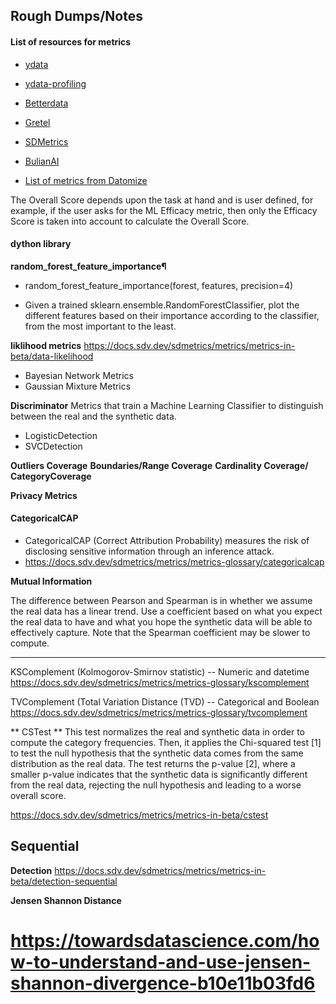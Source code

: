 ## Rough Dumps/Notes

#### List of resources for metrics 

- [ydata](https://6266199.fs1.hubspotusercontent-na1.net/hubfs/6266199/Whitepapers/YData_Whitepaper_SyntheticDataMetrics.pdf)
- [ydata-profiling](https://ydata-profiling.ydata.ai/docs/master/pages/getting_started/overview.html)
- [Betterdata](https://betterdata.gitbook.io/data-metrics-guide/)
- [Gretel](https://docs.gretel.ai/reference/evaluate)
- [SDMetrics](https://docs.sdv.dev/sdmetrics/)
- [BulianAI](https://docs.bulian.ai/bulianai-overview/api-docs/getting-started-with-bulian-ai/synthetic-data-quality-report)

- [List of metrics from Datomize](https://www.datomize.com/generative-models-benchmark/)

The Overall Score depends upon the task at hand and is user defined, for example, if the user asks for the ML Efficacy metric, then only the Efficacy Score is taken into account to calculate the Overall Score.  

#### dython library 
**random_forest_feature_importance¶**
- random_forest_feature_importance(forest, features, precision=4)

- Given a trained sklearn.ensemble.RandomForestClassifier, plot the different features based on their importance according to the classifier, from the most important to the least.

**liklihood metrics** 
https://docs.sdv.dev/sdmetrics/metrics/metrics-in-beta/data-likelihood 
- Bayesian Network Metrics 
- Gaussian Mixture Metrics

**Discriminator**
Metrics that train a Machine Learning Classifier to distinguish between the real and the synthetic data. 
- LogisticDetection
- SVCDetection

**Outliers Coverage**
**Boundaries/Range Coverage**
**Cardinality Coverage/ CategoryCoverage**


**Privacy Metrics**
#### CategoricalCAP
- CategoricalCAP (Correct Attribution Probability) measures the risk of disclosing sensitive information through an inference attack. 
- https://docs.sdv.dev/sdmetrics/metrics/metrics-glossary/categoricalcap


**Mutual Information**


The difference between Pearson and Spearman is in whether we assume the real data has a linear trend. Use a coefficient based on what you expect the real data to have and what you hope the synthetic data will be able to effectively capture.
Note that the Spearman coefficient may be slower to compute.


---------------------
KSComplement (Kolmogorov-Smirnov statistic) -- Numeric and datetime
https://docs.sdv.dev/sdmetrics/metrics/metrics-glossary/kscomplement

TVComplement (Total Variation Distance (TVD) -- Categorical and Boolean
https://docs.sdv.dev/sdmetrics/metrics/metrics-glossary/tvcomplement

** CSTest **
This test normalizes the real and synthetic data in order to compute the category frequencies. Then, it applies the Chi-squared test [1] to test the null hypothesis that the synthetic data comes from the same distribution as the real data.
The test returns the p-value [2], where a smaller p-value indicates that the synthetic data is significantly different from the real data, rejecting the null hypothesis and leading to a worse overall score.

https://docs.sdv.dev/sdmetrics/metrics/metrics-in-beta/cstest 


## Sequential 
**Detection**
https://docs.sdv.dev/sdmetrics/metrics/metrics-in-beta/detection-sequential


**Jensen Shannon Distance**
# https://towardsdatascience.com/how-to-understand-and-use-jensen-shannon-divergence-b10e11b03fd6
